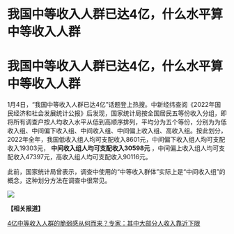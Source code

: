 # 我国中等收入人群已达4亿，什么水平算中等收入人群

# 我国中等收入人群已达4亿，什么水平算中等收入人群

1月4日，“我国中等收入人群已达4亿”话题登上热搜。中新经纬查阅《2022年国民经济和社会发展统计公报》后发现，国家统计局按全国居民五等份收入分组，即将所有调查户按人均收入水平从低到高顺序排列，平均分为五个等份，分别为为低收入组、中间偏下收入组、中间收入组、中间偏上收入组、高收入组。按此划分，2022年全年，我国低收入组人均可支配收入8601元，中间偏下收入组人均可支配收入19303元，
**中间收入组人均可支配收入30598元** ，中间偏上收入组人均可支配收入47397元，高收入组人均可支配收入90116元。

此前，国家统计局曾表示，调查中使用的“中等收入群体”实际上是“中间收入组”的概念，这种划分方法在调查中很常见。

![](https://inews.gtimg.com/news_bt/OfqqM_8BLdjgLFSeU1hIc2-ITWFqNzocZC5W-bzb63iEEAA/1000)

**【相关报道】**

[4亿中等收入人群的脆弱感从何而来？专家：其中大部分人收入靠近下限](https://news.qq.com/rain/a/20240104A0145Y00)

